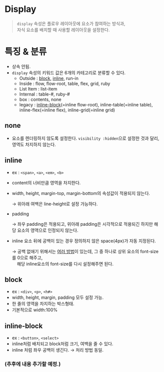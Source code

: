 # Display

> `display` 속성은 플로우 레이아웃에 요소가 참여하는 방식과,  
> 자식 요소를 배치할 때 사용할 레이아웃을 설정한다.

# 특징 & 분류

- 상속 안됨.
- `display` 속성의 키워드 값은 6개의 카테고리로 분류할 수 있다.
    - Outside : [block](#block), [inline](#inline), run-in
    - Inside : flow, flow-root, table, flex, grid, ruby
    - List Item : list-item
    - Internal : table-#, ruby-#
    - box : contents, none
    - legacy : [inline-block](#inline-block)(=inline flow-root), inline-table(=inline table), inline-flex(=inline flex), inline-grid(=inline grid)

## none

- 요소를 렌더링하지 않도록 설정한다. `visibility :hidden`으로 설정한 것과 달리, 영역도 차지하지 않는다.

## inline

- ex : `<span>`,  `<a>`, `<em>`, `<b>`
- content의 너비만큼 영역을 차지한다.
- width, height, margin-top, margin-bottom의 속성값이 적용되지 않는다.

    → 위아래 여백은 line-height로 설정 가능하다.

- padding

    → 좌우 padding은 적용되고, 위아래 padding은 시각적으로 적용되긴 하지만 해당 요소의 영역으로 인정되지 않는다.

- inline 요소 뒤에 공백이 있는 경우 정의하지 않은 space(4px)가 자동 지정된다.

    → 공백 없애기 위해서는 [여러 방법](https://css-tricks.com/fighting-the-space-between-inline-block-elements/ "참고 페이지")이 있는데,
    그 중 하나로 상위 요소의 font-size를 0으로 해주고,  
     &nbsp;&nbsp;&nbsp; 해당 inline요소의 font-size를 다시 설정해주면 된다.

## block

- ex : `<div>`, `<p>`, `<h#>`
- width, height, margin, padding 모두 설정 가능.
- 한 줄의 영역을 차지하는 박스형태.
- 기본적으로 width:100%

## inline-block

- ex : `<button>`, `<select>`
- inline처럼 배치되고 block처럼 크기, 여백을 줄 수 있다.
- inline 처럼 좌우 공백이 생긴다. → 처리 방법 동일.

### (추후에 내용 추가할 예정.)
